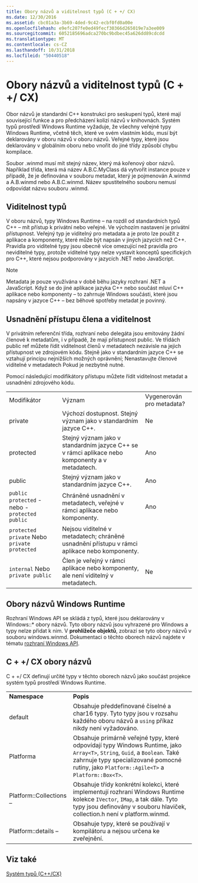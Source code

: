 ```yaml
---
title: Obory názvů a viditelnost typů (C + +/ CX)
ms.date: 12/30/2016
ms.assetid: cbc01a3a-3b69-4ded-9c42-ecbf0fd0a00e
ms.openlocfilehash: e9efc207fe0ed49fecf30366d265019e7a3ee009
ms.sourcegitcommit: 6052185696adca270bc9bdbec45a626dd89cdcdd
ms.translationtype: MT
ms.contentlocale: cs-CZ
ms.lasthandoff: 10/31/2018
ms.locfileid: "50440518"
---
```

# <a name="namespaces-and-type-visibility-ccx-"></a>Obory názvů a viditelnost typů (C + +/ CX)

Obor názvů je standardní C++ konstrukci pro seskupení typů, které mají související funkce a pro předcházení kolizi názvů v knihovnách. Systém typů prostředí Windows Runtime vyžaduje, že všechny veřejné typy Windows Runtime, včetně těch, které ve svém vlastním kódu, musí být deklarovány v oboru názvů v oboru názvů. Veřejné typy, které jsou deklarovány v globálním oboru nebo vnořit do jiné třídy způsobí chybu kompilace.

Soubor .winmd musí mít stejný název, který má kořenový obor názvů. Například třída, která má název A.B.C.MyClass dá vytvořit instance pouze v případě, že je definována v souboru metadat, který je pojmenován A.winmd a A.B.winmd nebo A.B.C.winmd. Název spustitelného souboru nemusí odpovídat názvu souboru .winmd.

## <a name="type-visibility"></a>Viditelnost typů

V oboru názvů, typy Windows Runtime – na rozdíl od standardních typů C++ – mít přístup k privátní nebo veřejné. Ve výchozím nastavení je privátní přístupnost. Veřejný typ je viditelný pro metadata a je proto lze použít z aplikace a komponenty, které může být napsán v jiných jazycích než C++. Pravidla pro viditelné typy jsou obecně více omezující než pravidla pro neviditelné typy, protože viditelné typy nelze vystavit konceptů specifických pro C++, které nejsou podporovány v jazycích .NET nebo JavaScript.

> [!NOTE]
> Metadata je pouze využívána v době běhu jazyky rozhraní .NET a JavaScript. Když se do jiné aplikace jazyka C++ nebo součást mluví C++ aplikace nebo komponenty – to zahrnuje Windows součásti, které jsou napsány v jazyce C++ – bez běhové spotřeby metadat je povinný.

## <a name="member-accessibility-and-visibility"></a>Usnadnění přístupu člena a viditelnost

V privátním referenční třída, rozhraní nebo delegáta jsou emitovány žádní členové k metadatům, i v případě, že mají přístupnost public. Ve třídách public ref můžete řídit viditelnost členů v metadatech nezávisle na jejich přístupnost ve zdrojovém kódu. Stejně jako v standardním jazyce C++ se vztahují principu nejnižších možných oprávnění; Nenastavujte členové viditelné v metadatech Pokud je nezbytně nutné.

Pomocí následující modifikátory přístupu můžete řídit viditelnost metadat a usnadnění zdrojového kódu.

||||
|-|-|-|
|Modifikátor|Význam|Vygenerován pro metadata?|
|private|Výchozí dostupnost. Stejný význam jako v standardním jazyce C++.|Ne|
|protected|Stejný význam jako v standardním jazyce C++ se v rámci aplikace nebo komponenty a v metadatech.|Ano|
|public|Stejný význam jako v standardním jazyce C++.|Ano|
|`public protected` - nebo - `protected public`|Chráněné usnadnění v metadatech, veřejné v rámci aplikace nebo komponenty.|Ano|
|`protected private` Nebo `private protected`|Nejsou viditelné v metadatech; chráněné usnadnění přístupu v rámci aplikace nebo komponenty.||
|`internal` Nebo `private public`|Člen je veřejný v rámci aplikace nebo komponenty, ale není viditelný v metadatech.|Ne|

## <a name="windows-runtime-namespaces"></a>Obory názvů Windows Runtime

Rozhraní Windows API se skládá z typů, které jsou deklarovány v Windows::\* obory názvů. Tyto obory názvů jsou vyhrazené pro Windows a typy nelze přidat k nim. V **prohlížeče objektů**, zobrazí se tyto obory názvů v souboru windows.winmd. Dokumentaci o těchto oborech názvů najdete v tématu [rozhraní Windows API](https://msdn.microsoft.com/library/windows/apps/br211377).

## <a name="ccx-namespaces"></a>C + +/ CX obory názvů

C + +/ CX definují určité typy v těchto oborech názvů jako součást projekce systém typů prostředí Windows Runtime.

|||
|-|-|
|**Namespace**|**Popis**|
|default|Obsahuje předdefinované číselné a char16 typy. Tyto typy jsou v rozsahu každého oboru názvů a `using` příkaz nikdy není vyžadováno.|
|Platforma|Obsahuje primárně veřejné typy, které odpovídají typy Windows Runtime, jako `Array<T>`, `String`, `Guid`, a `Boolean`. Také zahrnuje typy specializované pomocné rutiny, jako `Platform::Agile<T>` a `Platform::Box<T>`.|
|Platform::Collections –|Obsahuje třídy konkrétní kolekci, které implementují rozhraní Windows Runtime kolekce `IVector`, `IMap`, a tak dále. Tyto typy jsou definovány v souboru hlaviček, collection.h není v platform.winmd.|
|Platform::details –|Obsahuje typy, které se používají v kompilátoru a nejsou určena ke zveřejnění.|

## <a name="see-also"></a>Viz také

[Systém typů (C++/CX)](../cppcx/type-system-c-cx.md)
